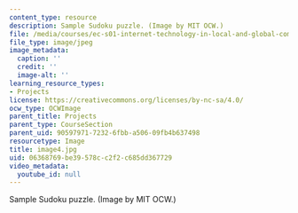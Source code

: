 ```yaml
---
content_type: resource
description: Sample Sudoku puzzle. (Image by MIT OCW.)
file: /media/courses/ec-s01-internet-technology-in-local-and-global-communities-spring-2005-summer-2005/06368769be39578cc2f2c685dd367729_image4.jpg
file_type: image/jpeg
image_metadata:
  caption: ''
  credit: ''
  image-alt: ''
learning_resource_types:
- Projects
license: https://creativecommons.org/licenses/by-nc-sa/4.0/
ocw_type: OCWImage
parent_title: Projects
parent_type: CourseSection
parent_uid: 90597971-7232-6fbb-a506-09fb4b637498
resourcetype: Image
title: image4.jpg
uid: 06368769-be39-578c-c2f2-c685dd367729
video_metadata:
  youtube_id: null
---
```

Sample Sudoku puzzle. (Image by MIT OCW.)